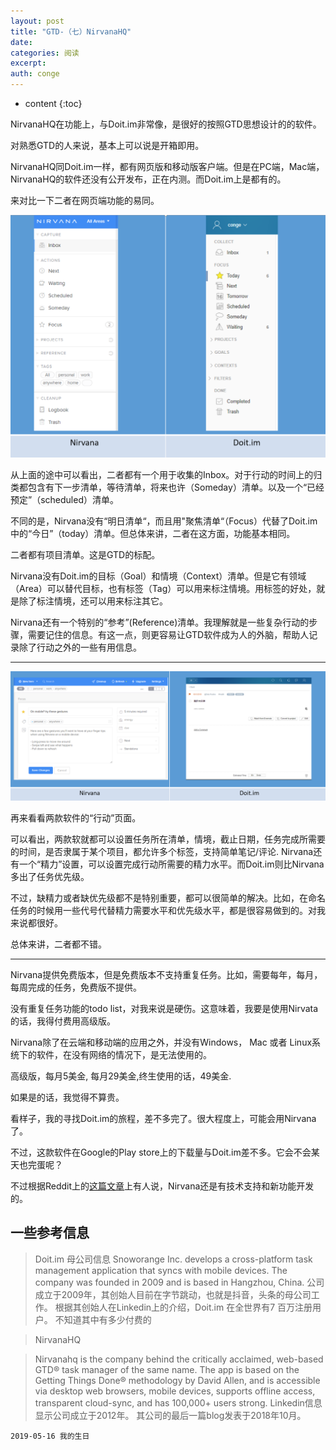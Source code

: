 ```yaml
---
layout: post
title: "GTD-（七）NirvanaHQ"
date:
categories: 阅读
excerpt:
auth: conge
---
```

* content
{:toc}

NirvanaHQ在功能上，与Doit.im非常像，是很好的按照GTD思想设计的的软件。

对熟悉GTD的人来说，基本上可以说是开箱即用。

NirvanaHQ同Doit.im一样，都有网页版和移动版客户端。但是在PC端，Mac端，NirvanaHQ的软件还没有公开发布，正在内测。而Doit.im上是都有的。

来对比一下二者在网页端功能的易同。

![](/assets/images/阅读/118382-a8a94099da4613df.png)

从上面的途中可以看出，二者都有一个用于收集的Inbox。对于行动的时间上的归类都包含有下一步清单，等待清单，将来也许（Someday）清单。以及一个“已经预定”（scheduled）清单。

不同的是，Nirvana没有“明日清单“，而且用"聚焦清单“（Focus）代替了Doit.im中的“今日”（today）清单。但总体来讲，二者在这方面，功能基本相同。

二者都有项目清单。这是GTD的标配。

Nirvana没有Doit.im的目标（Goal）和情境（Context）清单。但是它有领域（Area）可以替代目标，也有标签（Tag）可以用来标注情境。用标签的好处，就是除了标注情境，还可以用来标注其它。

Nirvana还有一个特别的“参考”(Reference)清单。我理解就是一些复杂行动的步骤，需要记住的信息。有这一点，则更容易让GTD软件成为人的外脑，帮助人记录除了行动之外的一些有用信息。

-------------

![](/assets/images/阅读/118382-c1f32fe57d928cbc.png)

再来看看两款软件的“行动”页面。

可以看出，两款软就都可以设置任务所在清单，情境，截止日期，任务完成所需要的时间，是否隶属于某个项目，都允许多个标签，支持简单笔记/评论. Nirvana还有一个“精力”设置，可以设置完成行动所需要的精力水平。而Doit.im则比Nirvana多出了任务优先级。

不过，缺精力或者缺优先级都不是特别重要，都可以很简单的解决。比如，在命名任务的时候用一些代号代替精力需要水平和优先级水平，都是很容易做到的。对我来说都很好。


总体来讲，二者都不错。

-----

Nirvana提供免费版本，但是免费版本不支持重复任务。比如，需要每年，每月，每周完成的任务，免费版不提供。

没有重复任务功能的todo list，对我来说是硬伤。这意味着，我要是使用Nirvata的话，我得付费用高级版。

Nirvana除了在云端和移动端的应用之外，并没有Windows， Mac 或者 Linux系统下的软件，在没有网络的情况下，是无法使用的。

高级版，每月5美金, 每月29美金,终生使用的话，49美金.

如果是的话，我觉得不算贵。

看样子，我的寻找Doit.im的旅程，差不多完了。很大程度上，可能会用Nirvana了。

不过，这款软件在Google的Play store上的下载量与Doit.im差不多。它会不会某天也完蛋呢？

不过根据Reddit上的[这篇文章](https://www.reddit.com/r/gtd/comments/bn3gdu/alternative_to_nirvana/)上有人说，Nirvana还是有技术支持和新功能开发的。


## 一些参考信息

> Doit.im 母公司信息
> Snoworange Inc. develops a cross-platform task management application that syncs with mobile devices. The company was founded in 2009 and is based in Hangzhou, China.
> 公司成立于2009年，其创始人目前在字节跳动，也就是抖音，头条的母公司工作。
> 根据其创始人在Linkedin上的介绍，Doit.im 在全世界有7 百万注册用户。
> 不知道其中有多少付费的

> NirvanaHQ

> Nirvanahq is the company behind the critically acclaimed, web-based GTD® task manager of the same name. The app is based on the Getting Things Done® methodology by David Allen, and is accessible via desktop web browsers, mobile devices, supports offline access, transparent cloud-sync, and has 100,000+ users strong.
> Linkedin信息显示公司成立于2012年。
> 其公司的最后一篇blog发表于2018年10月。

```
2019-05-16 我的生日
```
